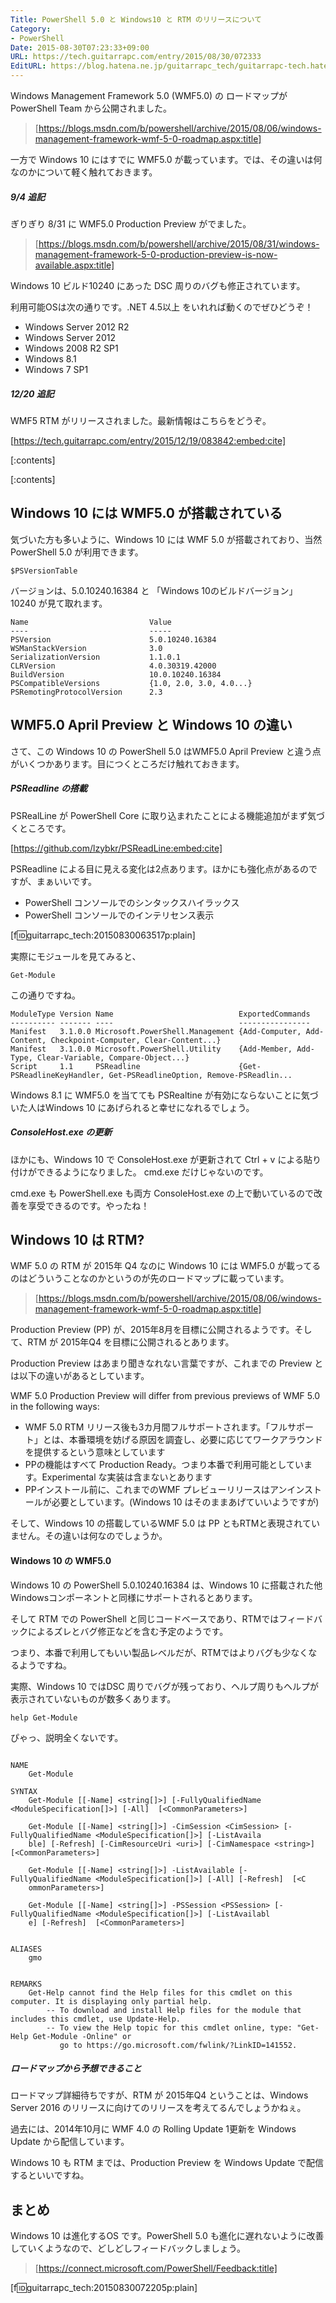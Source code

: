 ```yaml
---
Title: PowerShell 5.0 と Windows10 と RTM のリリースについて
Category:
- PowerShell
Date: 2015-08-30T07:23:33+09:00
URL: https://tech.guitarrapc.com/entry/2015/08/30/072333
EditURL: https://blog.hatena.ne.jp/guitarrapc_tech/guitarrapc-tech.hatenablog.com/atom/entry/6653458415119489085
---
```


Windows Management Framework 5.0 (WMF5.0) の ロードマップが PowerShell Team から公開されました。

> [https://blogs.msdn.com/b/powershell/archive/2015/08/06/windows-management-framework-wmf-5-0-roadmap.aspx:title]

一方で Windows 10 にはすでに WMF5.0 が載っています。では、その違いは何なのかについて軽く触れておきます。

##### 9/4 追記

ぎりぎり 8/31 に WMF5.0 Production Preview がでました。

> [https://blogs.msdn.com/b/powershell/archive/2015/08/31/windows-management-framework-5-0-production-preview-is-now-available.aspx:title]

Windows 10 ビルド10240 にあった DSC 周りのバグも修正されています。

利用可能OSは次の通りです。.NET 4.5以上 をいれれば動くのでぜひどうぞ！

- Windows Server 2012 R2
- Windows Server 2012
- Windows 2008 R2 SP1
- Windows 8.1
- Windows 7 SP1

##### 12/20 追記

WMF5 RTM がリリースされました。最新情報はこちらをどうぞ。

[https://tech.guitarrapc.com/entry/2015/12/19/083842:embed:cite]

[:contents]

[:contents]

Windows 10 には WMF5.0 が搭載されている
----

気づいた方も多いように、Windows 10 には WMF 5.0 が搭載されており、当然PowerShell 5.0 が利用できます。

```
$PSVersionTable
```

バージョンは、5.0.10240.16384 と 「Windows 10のビルドバージョン」 10240 が見て取れます。

```
Name                           Value
----                           -----
PSVersion                      5.0.10240.16384
WSManStackVersion              3.0
SerializationVersion           1.1.0.1
CLRVersion                     4.0.30319.42000
BuildVersion                   10.0.10240.16384
PSCompatibleVersions           {1.0, 2.0, 3.0, 4.0...}
PSRemotingProtocolVersion      2.3
```

WMF5.0 April Preview と Windows 10 の違い
----

さて、この Windows 10 の PowerShell 5.0 はWMF5.0 April Preview と違う点がいくつかあります。目につくところだけ触れておきます。

##### PSReadline の搭載

PSRealLine が PowerShell Core に取り込まれたことによる機能追加がまず気づくところです。

[https://github.com/lzybkr/PSReadLine:embed:cite]

PSReadline による目に見える変化は2点あります。ほかにも強化点があるのですが、まぁいいです。

- PowerShell コンソールでのシンタックスハイラックス
- PowerShell コンソールでのインテリセンス表示

[f:id:guitarrapc_tech:20150830063517p:plain]


実際にモジュールを見てみると、

```
Get-Module
```

この通りですね。

```
ModuleType Version Name                            ExportedCommands
---------- ------- ----                            ----------------
Manifest   3.1.0.0 Microsoft.PowerShell.Management {Add-Computer, Add-Content, Checkpoint-Computer, Clear-Content...}
Manifest   3.1.0.0 Microsoft.PowerShell.Utility    {Add-Member, Add-Type, Clear-Variable, Compare-Object...}
Script     1.1     PSReadline                      {Get-PSReadlineKeyHandler, Get-PSReadlineOption, Remove-PSReadlin...
```

Windows 8.1 に WMF5.0 を当てても PSRealtine が有効にならないことに気づいた人はWindows 10 にあげられると幸せになれるでしょう。

##### ConsoleHost.exe の更新

ほかにも、Windows 10 で ConsoleHost.exe が更新されて Ctrl + v による貼り付けができるようになりました。 cmd.exe だけじゃないのです。

cmd.exe も PowerShell.exe も両方 ConsoleHost.exe の上で動いているので改善を享受できるのです。やったね！


Windows 10 は RTM?
----

WMF 5.0 の RTM が 2015年 Q4 なのに Windows 10 には WMF5.0 が載ってるのはどういうことなのかというのが先のロードマップに載っています。

> [https://blogs.msdn.com/b/powershell/archive/2015/08/06/windows-management-framework-wmf-5-0-roadmap.aspx:title]

Production Preview (PP) が、2015年8月を目標に公開されるようです。そして、RTM が 2015年Q4 を目標に公開されるとあります。

Production Preview はあまり聞きなれない言葉ですが、これまでの Preview とは以下の違いがあるとしています。

WMF 5.0 Production Preview will differ from previous previews of WMF 5.0 in the following ways:

- WMF 5.0 RTM リリース後も3カ月間フルサポートされます。「フルサポート」とは、本番環境を妨げる原因を調査し、必要に応じてワークアラウンドを提供するという意味としています
- PPの機能はすべて Production Ready。つまり本番で利用可能としています。Experimental な実装は含まないとあります
- PPインストール前に、これまでのWMF プレビューリリースはアンインストールが必要としています。(Windows 10 はそのままあげていいようですが)

そして、Windows 10 の搭載しているWMF 5.0 は PP ともRTMと表現されていません。その違いは何なのでしょうか。


#### Windows 10 の WMF5.0

Windows 10 の PowerShell 5.0.10240.16384 は、Windows 10 に搭載された他Windowsコンポーネントと同様にサポートされるとあります。

そして RTM での PowerShell と同じコードベースであり、RTMではフィードバックによるズレとバグ修正などを含む予定のようです。

つまり、本番で利用してもいい製品レベルだが、RTMではよりバグも少なくなるようですね。

実際、Windows 10 ではDSC 周りでバグが残っており、ヘルプ周りもヘルプが表示されていないものが数多くあります。

```
help Get-Module
```

ぴゃっ、説明全くないです。

```

NAME
    Get-Module

SYNTAX
    Get-Module [[-Name] <string[]>] [-FullyQualifiedName <ModuleSpecification[]>] [-All]  [<CommonParameters>]

    Get-Module [[-Name] <string[]>] -CimSession <CimSession> [-FullyQualifiedName <ModuleSpecification[]>] [-ListAvaila
    ble] [-Refresh] [-CimResourceUri <uri>] [-CimNamespace <string>]  [<CommonParameters>]

    Get-Module [[-Name] <string[]>] -ListAvailable [-FullyQualifiedName <ModuleSpecification[]>] [-All] [-Refresh]  [<C
    ommonParameters>]

    Get-Module [[-Name] <string[]>] -PSSession <PSSession> [-FullyQualifiedName <ModuleSpecification[]>] [-ListAvailabl
    e] [-Refresh]  [<CommonParameters>]


ALIASES
    gmo


REMARKS
    Get-Help cannot find the Help files for this cmdlet on this computer. It is displaying only partial help.
        -- To download and install Help files for the module that includes this cmdlet, use Update-Help.
        -- To view the Help topic for this cmdlet online, type: "Get-Help Get-Module -Online" or
           go to https://go.microsoft.com/fwlink/?LinkID=141552.

```

##### ロードマップから予想できること

ロードマップ詳細待ちですが、RTM が 2015年Q4 ということは、Windows Server 2016 のリリースに向けてのリリースを考えてるんでしょうかねぇ。

過去には、2014年10月に WMF 4.0 の Rolling Update 1更新を Windows Update から配信しています。

Windows 10 も RTM までは、Production Preview を Windows Update で配信するといいですね。

まとめ
----

Windows 10 は進化するOS です。PowerShell 5.0 も進化に遅れないように改善していくようなので、どしどしフィードバックしましょう。

> [https://connect.microsoft.com/PowerShell/Feedback:title]


[f:id:guitarrapc_tech:20150830072205p:plain]
